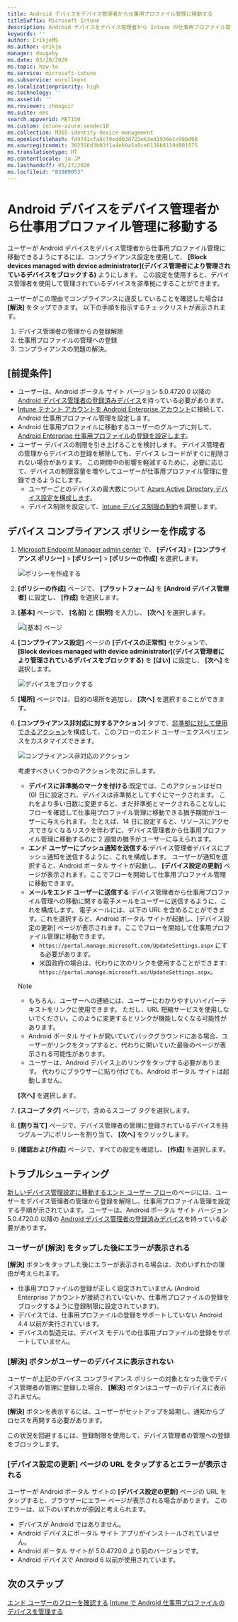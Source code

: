```yaml
---
title: Android デバイスをデバイス管理者から仕事用プロファイル管理に移動する
titleSuffix: Microsoft Intune
description: Android デバイスをデバイス管理者から Intune の仕事用プロファイル管理に移動します。
keywords: ''
author: ErikjeMS
ms.author: erikje
manager: dougeby
ms.date: 03/20/2020
ms.topic: how-to
ms.service: microsoft-intune
ms.subservice: enrollment
ms.localizationpriority: high
ms.technology: ''
ms.assetid: ''
ms.reviewer: chmaguir
ms.suite: ems
search.appverid: MET150
ms.custom: intune-azure;seodec18
ms.collection: M365-identity-device-management
ms.openlocfilehash: fd9741cfa8cf9edd03d723e63ed1936e1c986d08
ms.sourcegitcommit: 302556d3b03f1a4eb9a5a9ce6138b8119d901575
ms.translationtype: HT
ms.contentlocale: ja-JP
ms.lasthandoff: 05/27/2020
ms.locfileid: "83989053"
---
```

# <a name="move-android-devices-from-device-administrator-to-work-profile-management"></a>Android デバイスをデバイス管理者から仕事用プロファイル管理に移動する

ユーザーが Android デバイスをデバイス管理者から仕事用プロファイル管理に移動できるようにするには、コンプライアンス設定を使用して、 **[Block devices managed with device administrator]\(デバイス管理者により管理されているデバイスをブロックする\)** ようにします。 この設定を使用すると、デバイス管理者を使用して管理されているデバイスを非準拠にすることができます。 

ユーザーがこの理由でコンプライアンスに違反していることを確認した場合は **[解決]** をタップできます。 以下の手順を指示するチェックリストが表示されます。
1. デバイス管理者の管理からの登録解除
2. 仕事用プロファイルの管理への登録
3. コンプライアンスの問題の解決。 

## <a name="prerequisites"></a>[前提条件]

- ユーザーは、Android ポータル サイト バージョン 5.0.4720.0 以降の [Android デバイス管理者の登録済みデバイス](android-enroll-device-administrator.md)を持っている必要があります。
- [Intune テナント アカウントを Android Enterprise アカウント](connect-intune-android-enterprise.md)に接続して、Android 仕事用プロファイル管理を設定します。
- Android 仕事用プロファイルに移動するユーザーのグループに対して、[Android Enterprise 仕事用プロファイルの登録を設定します](android-work-profile-enroll.md)。
- ユーザー デバイスの制限を引き上げることを検討します。 デバイス管理者の管理からデバイスの登録を解除しても、デバイス レコードがすぐに削除されない場合があります。 この期間中の影響を軽減するために、必要に応じて、デバイスの制限容量を増やしてユーザーが仕事用プロファイル管理に登録できるようにします。
  - ユーザーごとのデバイスの最大数について [Azure Active Directory デバイス設定を構成します](https://docs.microsoft.com/azure/active-directory/devices/device-management-azure-portal#configure-device-settings)。
  - デバイス制限を設定して、[Intune デバイス制限の制約](enrollment-restrictions-set.md#create-a-device-limit-restriction)を調整します。 

## <a name="create-device-compliance-policy"></a>デバイス コンプライアンス ポリシーを作成する

1. [Microsoft Endpoint Manager admin center](https://go.microsoft.com/fwlink/?linkid=2109431) で、 **[デバイス]**  >  **[コンプライアンス ポリシー]**  >  **[ポリシー]**  >  **[ポリシーの作成]** を選択します。

    ![ポリシーを作成する](./media/android-move-device-admin-work-profile/create-policy.png)

2. **[ポリシーの作成]** ページで、 **[プラットフォーム]** を **[Android デバイス管理者]** に設定し、 **[作成]** を選択します。
3. **[基本]** ページで、 **[名前]** と **[説明]** を入力し、 **[次へ]** を選択します。

    ![[基本] ページ](./media/android-move-device-admin-work-profile/basics.png)
    
4. **[コンプライアンス設定]** ページの **[デバイスの正常性]** セクションで、 **[Block devices managed with device administrator]\(デバイス管理者により管理されているデバイスをブロックする\)** を **[はい]** に設定し、 **[次へ]** を選択します。

    ![デバイスをブロックする](./media/android-move-device-admin-work-profile/block-devices.png)

5. **[場所]** ページでは、目的の場所を追加し、 **[次へ]** を選択することができます。

6. **[コンプライアンス非対応に対するアクション]** タブで、[非準拠に対して使用できるアクション](../protect/actions-for-noncompliance.md#available-actions-for-noncompliance)を構成して、このフローのエンド ユーザーエクスペリエンスをカスタマイズできます。

    ![コンプライアンス非対応のアクション](media/android-move-device-admin-work-profile/noncompliance-actions.png)

    考慮すべきいくつかのアクションを次に示します。

    - **デバイスに非準拠のマークを付ける**:既定では、このアクションはゼロ (0) 日に設定され、デバイスは非準拠としてすぐにマークされます。 これをより多い日数に変更すると、まだ非準拠とマークされることなしにフローを確認して仕事用プロファイル管理に移動できる猶予期間がユーザーに与えられます。 たとえば、14 日に設定すると、リソースにアクセスできなくなるリスクを伴わずに、デバイス管理者から仕事用プロファイル管理に移動するのに 2 週間の猶予がユーザーに与えられます。
    - **エンド ユーザーにプッシュ通知を送信する**:デバイス管理者デバイスにプッシュ通知を送信するように、これを構成します。 ユーザーが通知を選択すると、Android ポータル サイトが起動し、 **[デバイス設定の更新]** ページが表示されます。ここでフローを開始して仕事用プロファイル管理に移動できます。
    - **メールをエンド ユーザーに送信する**:デバイス管理者から仕事用プロファイル管理への移動に関する電子メールをユーザーに送信するように、これを構成します。 電子メールには、以下の URL を含めることができます。これを選択すると、Android ポータル サイトが起動し、[デバイス設定の更新] ページが表示されます。ここでフローを開始して仕事用プロファイル管理に移動できます。
      - `https://portal.manage.microsoft.com/UpdateSettings.aspx` にする必要があります。
      - 米国政府の場合は、代わりに次のリンクを使用することができます: `https://portal.manage.microsoft.us/UpdateSettings.aspx`。
  
    > [!NOTE]
    > - もちろん、ユーザーへの連絡には、ユーザーにわかりやすいハイパーテキストをリンクに使用できます。 ただし、URL 短縮サービスを使用しないでください。このように変更するとリンクが機能しなくなる可能性があります。
    > - Android ポータル サイトが開いていてバックグラウンドにある場合、ユーザーがリンクをタップすると、代わりに開いていた最後のページが表示される可能性があります。
    > - ユーザーは、Android デバイス上のリンクをタップする必要があります。 代わりにブラウザーに貼り付けても、Android ポータル サイトは起動しません。 

    **[次へ]** を選択します。

7. **[スコープ タグ]** ページで、含めるスコープ タグを選択します。
8. **[割り当て]** ページで、デバイス管理者の管理に登録されているデバイスを持つグループにポリシーを割り当て、 **[次へ]** をクリックします。
9. **[確認および作成]** ページで、すべての設定を確認し、 **[作成]** を選択します。

## <a name="troubleshooting"></a>トラブルシューティング

[新しいデバイス管理設定に移動するエンド ユーザー フロー](../user-help/move-to-new-device-management-setup.md)のページには、ユーザーをデバイス管理者の管理から登録を解除し、仕事用プロファイル管理を設定する手順が示されています。 ユーザーは、Android ポータル サイト バージョン 5.0.4720.0 以降の [Android デバイス管理者の登録済みデバイス](android-enroll-device-administrator.md)を持っている必要があります。

### <a name="user-sees-an-error-after-tapping-resolve"></a>ユーザーが [解決] をタップした後にエラーが表示される
**[解決]** ボタンをタップした後にエラーが表示される場合は、次のいずれかの理由が考えられます。
- 仕事用プロファイルの登録が正しく設定されていません (Android Enterprise アカウントが接続されていないか、仕事用プロファイルの登録をブロックするように登録制限に設定されています)。
- デバイスでは、仕事用プロファイルの登録をサポートしていない Android 4.4 以前が実行されています。 
- デバイスの製造元は、デバイス モデルでの仕事用プロファイルの登録をサポートしていません。

### <a name="resolve-button-doesnt-appear-on-the-users-device"></a>[解決] ボタンがユーザーのデバイスに表示されない
ユーザーが上記のデバイス コンプライアンス ポリシーの対象となった後でデバイス管理者の管理に登録した場合、 **[解決]** ボタンはユーザーのデバイスに表示されません。

**[解決]** ボタンを表示するには、ユーザーがセットアップを延期し、通知からプロセスを再開する必要があります。

この状況を回避するには、登録制限を使用して、デバイス管理者の管理への登録をブロックします。

### <a name="user-sees-an-error-after-tapping-url-to-update-device-settings-page"></a>[デバイス設定の更新] ページの URL をタップするとエラーが表示される
ユーザーが Android ポータル サイトの **[デバイス設定の更新]** ページの URL をタップすると、ブラウザーにエラー ページが表示される場合があります。 このエラーは、以下のいずれかが原因と考えられます。
- デバイスが Android ではありません。
- Android デバイスにポータル サイト アプリがインストールされていません。
- Android ポータル サイトが 5.0.4720.0 より前のバージョンです。
- Android デバイスで Android 6 以前が使用されています。 

## <a name="next-steps"></a>次のステップ
[エンド ユーザーのフローを確認する](../user-help/move-to-new-device-management-setup.md)
[Intune で Android 仕事用プロファイルのデバイスを管理する](android-enterprise-overview.md)
